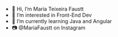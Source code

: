 - 👋 Hi, I’m Maria Teixeira Faustt     
- 👀 I’m interested in Front-End Dev 
- 🌱 I’m currently learning Java and Angular
- 📷 @MariaFaustt on Instagram   

<!---
MariaLTN/MariaLTN is a ✨ special ✨ repository because its `README.md` (this file) appears on your GitHub profile.
You can click the Preview link to take a look at your changes.
--->
